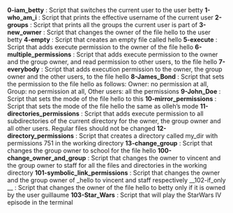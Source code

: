 __0-iam_betty__ : Script that switches the current user to the user betty
__1-who_am_i__ : Script that prints the effective username of the current user
__2-groups__ : Script that prints all the groups the current user is part of
__3-new_owner__ : Script that changes the owner of the file hello to the user betty
__4-empty__ : Script that creates an empty file called hello
__5-execute__ : Script that adds execute permission to the owner of the file hello
__6-multiple_permissions__ : Script that adds execute permission to the owner and the group owner, and read permission to other users, to the file hello
__7-everybody__ : Script that adds execution permission to the owner, the group owner and the other users, to the file hello
__8-James_Bond__ : Script that sets the permission to the file hello as follows: Owner: no permission at all, Group: no permission at all, Other users: all the permissions
__9-John_Doe__ : Script that sets the mode of the file hello to this
__10-mirror_permissions__ : Script that sets the mode of the file hello the same as olleh’s mode
__11-directories_permissions__ : Script that adds execute permission to all subdirectories of the current directory for the owner, the group owner and all other users. Regular files should not be changed
__12-directory_permissions__ : Script that creates a directory called my_dir with permissions 751 in the working directory
__13-change_group__ : Script that changes the group owner to school for the file hello
__100-change_owner_and_group__ : Script that changes the owner to vincent and the group owner to staff for all the files and directories in the working directory
__101-symbolic_link_permissions__ : Script that changes the owner and the group owner of _hello to vincent and staff respectively
__102-if_only __ : Script that changes the owner of the file hello to betty only if it is owned by the user guillaume
__103-Star_Wars__ : Script that will play the StarWars IV episode in the terminal                  
